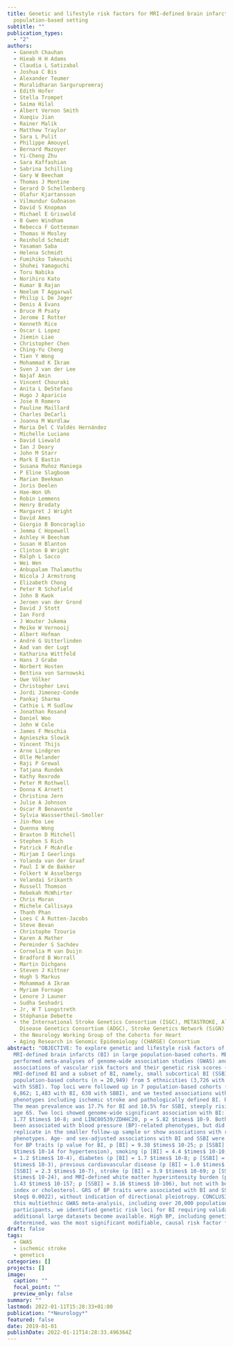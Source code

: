 ```yaml
---
title: Genetic and lifestyle risk factors for MRI-defined brain infarcts in a
  population-based setting
subtitle: ""
publication_types:
  - "2"
authors:
  - Ganesh Chauhan
  - Hieab H H Adams
  - Claudia L Satizabal
  - Joshua C Bis
  - Alexander Teumer
  - Muralidharan Sargurupremraj
  - Edith Hofer
  - Stella Trompet
  - Saima Hilal
  - Albert Vernon Smith
  - Xueqiu Jian
  - Rainer Malik
  - Matthew Traylor
  - Sara L Pulit
  - Philippe Amouyel
  - Bernard Mazoyer
  - Yi-Cheng Zhu
  - Sara Kaffashian
  - Sabrina Schilling
  - Gary W Beecham
  - Thomas J Montine
  - Gerard D Schellenberg
  - Olafur Kjartansson
  - Vilmundur Guðnason
  - David S Knopman
  - Michael E Griswold
  - B Gwen Windham
  - Rebecca F Gottesman
  - Thomas H Mosley
  - Reinhold Schmidt
  - Yasaman Saba
  - Helena Schmidt
  - Fumihiko Takeuchi
  - Shuhei Yamaguchi
  - Toru Nabika
  - Norihiro Kato
  - Kumar B Rajan
  - Neelum T Aggarwal
  - Philip L De Jager
  - Denis A Evans
  - Bruce M Psaty
  - Jerome I Rotter
  - Kenneth Rice
  - Oscar L Lopez
  - Jiemin Liao
  - Christopher Chen
  - Ching-Yu Cheng
  - Tien Y Wong
  - Mohammad K Ikram
  - Sven J van der Lee
  - Najaf Amin
  - Vincent Chouraki
  - Anita L DeStefano
  - Hugo J Aparicio
  - Jose R Romero
  - Pauline Maillard
  - Charles DeCarli
  - Joanna M Wardlaw
  - Maria Del C Valdés Hernández
  - Michelle Luciano
  - David Liewald
  - Ian J Deary
  - John M Starr
  - Mark E Bastin
  - Susana Muñoz Maniega
  - P Eline Slagboom
  - Marian Beekman
  - Joris Deelen
  - Hae-Won Uh
  - Robin Lemmens
  - Henry Brodaty
  - Margaret J Wright
  - David Ames
  - Giorgio B Boncoraglio
  - Jemma C Hopewell
  - Ashley H Beecham
  - Susan H Blanton
  - Clinton B Wright
  - Ralph L Sacco
  - Wei Wen
  - Anbupalam Thalamuthu
  - Nicola J Armstrong
  - Elizabeth Chong
  - Peter R Schofield
  - John B Kwok
  - Jeroen van der Grond
  - David J Stott
  - Ian Ford
  - J Wouter Jukema
  - Meike W Vernooij
  - Albert Hofman
  - André G Uitterlinden
  - Aad van der Lugt
  - Katharina Wittfeld
  - Hans J Grabe
  - Norbert Hosten
  - Bettina von Sarnowski
  - Uwe Völker
  - Christopher Levi
  - Jordi Jimenez-Conde
  - Pankaj Sharma
  - Cathie L M Sudlow
  - Jonathan Rosand
  - Daniel Woo
  - John W Cole
  - James F Meschia
  - Agnieszka Slowik
  - Vincent Thijs
  - Arne Lindgren
  - Olle Melander
  - Raji P Grewal
  - Tatjana Rundek
  - Kathy Rexrode
  - Peter M Rothwell
  - Donna K Arnett
  - Christina Jern
  - Julie A Johnson
  - Oscar R Benavente
  - Sylvia Wasssertheil-Smoller
  - Jin-Moo Lee
  - Quenna Wong
  - Braxton D Mitchell
  - Stephen S Rich
  - Patrick F McArdle
  - Mirjam I Geerlings
  - Yolanda van der Graaf
  - Paul I W de Bakker
  - Folkert W Asselbergs
  - Velandai Srikanth
  - Russell Thomson
  - Rebekah McWhirter
  - Chris Moran
  - Michele Callisaya
  - Thanh Phan
  - Loes C A Rutten-Jacobs
  - Steve Bevan
  - Christophe Tzourio
  - Karen A Mather
  - Perminder S Sachdev
  - Cornelia M van Duijn
  - Bradford B Worrall
  - Martin Dichgans
  - Steven J Kittner
  - Hugh S Markus
  - Mohammad A Ikram
  - Myriam Fornage
  - Lenore J Launer
  - Sudha Seshadri
  - Jr, W T Longstreth
  - Stéphanie Debette
  - the International Stroke Genetics Consortium (ISGC), METASTROKE, Alzheimer's
    Disease Genetics Consortium (ADGC), Stroke Genetics Network (SiGN)
  - the Neurology Working Group of the Cohorts for Heart
  - Aging Research in Genomic Epidemiology (CHARGE) Consortium
abstract: "OBJECTIVE: To explore genetic and lifestyle risk factors of
  MRI-defined brain infarcts (BI) in large population-based cohorts. METHODS: We
  performed meta-analyses of genome-wide association studies (GWAS) and examined
  associations of vascular risk factors and their genetic risk scores (GRS) with
  MRI-defined BI and a subset of BI, namely, small subcortical BI (SSBI), in 18
  population-based cohorts (n = 20,949) from 5 ethnicities (3,726 with BI, 2,021
  with SSBI). Top loci were followed up in 7 population-based cohorts (n =
  6,862; 1,483 with BI, 630 with SBBI), and we tested associations with related
  phenotypes including ischemic stroke and pathologically defined BI. RESULTS:
  The mean prevalence was 17.7% for BI and 10.5% for SSBI, steeply rising after
  age 65. Two loci showed genome-wide significant association with BI: FBN2, p =
  1.77 $times$ 10-8; and LINC00539/ZDHHC20, p = 5.82 $times$ 10-9. Both have
  been associated with blood pressure (BP)-related phenotypes, but did not
  replicate in the smaller follow-up sample or show associations with related
  phenotypes. Age- and sex-adjusted associations with BI and SSBI were observed
  for BP traits (p value for BI, p [BI] = 9.38 $times$ 10-25; p [SSBI] = 5.23
  $times$ 10-14 for hypertension), smoking (p [BI] = 4.4 $times$ 10-10; p [SSBI]
  = 1.2 $times$ 10-4), diabetes (p [BI] = 1.7 $times$ 10-8; p [SSBI] = 2.8
  $times$ 10-3), previous cardiovascular disease (p [BI] = 1.0 $times$ 10-18; p
  [SSBI] = 2.3 $times$ 10-7), stroke (p [BI] = 3.9 $times$ 10-69; p [SSBI] = 3.2
  $times$ 10-24), and MRI-defined white matter hyperintensity burden (p [BI] =
  1.43 $times$ 10-157; p [SSBI] = 3.16 $times$ 10-106), but not with body mass
  index or cholesterol. GRS of BP traits were associated with BI and SSBI (p
  $łeq$ 0.0022), without indication of directional pleiotropy. CONCLUSION: In
  this multiethnic GWAS meta-analysis, including over 20,000 population-based
  participants, we identified genetic risk loci for BI requiring validation once
  additional large datasets become available. High BP, including genetically
  determined, was the most significant modifiable, causal risk factor for BI."
draft: false
tags:
  - GWAS
  - ischemic stroke
  - genetics
categories: []
projects: []
image:
  caption: ""
  focal_point: ""
  preview_only: false
summary: ""
lastmod: 2022-01-11T15:28:33+01:00
publication: "*Neurology*"
featured: false
date: 2019-01-01
publishDate: 2022-01-11T14:28:33.496364Z
---
```

